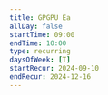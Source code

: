 ```yaml
---
title: GPGPU Ea
allDay: false
startTime: 09:00
endTime: 10:00
type: recurring
daysOfWeek: [T]
startRecur: 2024-09-10
endRecur: 2024-12-16
---
```

